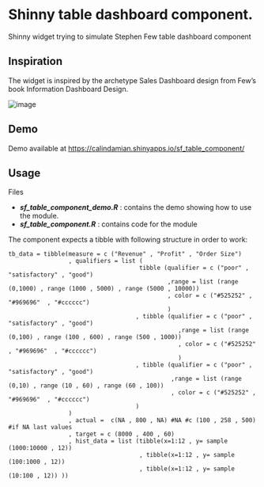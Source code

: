# Shinny table dashboard component.

Shinny widget trying to simulate Stephen Few table dashboard component

## Inspiration
The widget is inspired by the archetype Sales Dashboard design from Few’s book Information Dashboard Design.

![image](https://user-images.githubusercontent.com/61669129/78679958-2b75a780-78eb-11ea-8796-005e2725e062.png)

## Demo

Demo available at https://calindamian.shinyapps.io/sf_table_component/

## Usage
Files 
  -  ***sf_table_component_demo.R*** : contains the demo showing how to use the module.
  -  ***sf_table_component.R*** : contains code for the module

The component expects a tibble with following structure in order to work:

```
tb_data = tibble(measure = c ("Revenue" , "Profit" , "Order Size") 
                 , qualifiers = list (
                                     tibble (qualifier = c ("poor" , "satisfactory" , "good") 
                                             ,range = list (range (0,1000) , range (1000 , 5000) , range (5000 , 10000))  
                                             , color = c ("#525252" , "#969696"  , "#cccccc")
                                             ) 
                                    , tibble (qualifier = c ("poor" , "satisfactory" , "good") 
                                                ,range = list (range (0,100) , range (100 , 600) , range (500 , 1000))  
                                                , color = c ("#525252" , "#969696"  , "#cccccc")
                                                )  
                                    , tibble (qualifier = c ("poor" , "satisfactory" , "good") 
                                              ,range = list (range (0,10) , range (10 , 60) , range (60 , 100))  
                                              , color = c ("#525252" , "#969696"  , "#cccccc")
                                    )  
                 )
                 , actual =  c(NA , 800 , NA) #NA #c (100 , 258 , 500) #if NA last values
                 , target = c (8000 , 400 , 60)
                 , hist_data = list (tibble(x=1:12 , y= sample (1000:10000 , 12)) 
                                     , tibble(x=1:12 , y= sample (100:1000 , 12)) 
                                     , tibble(x=1:12 , y= sample (10:100 , 12)) ))


```

